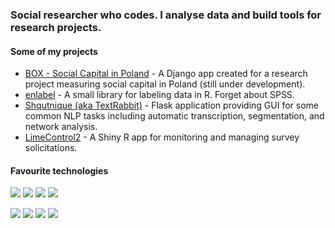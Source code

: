 <!--
**wjk-g/wjk-g** is a ✨ _special_ ✨ repository because its `README.md` (this file) appears on your GitHub profile.
-->

### Social researcher who codes. I analyse data and build tools for research projects.

#### Some of my projects

+ [BOX - Social Capital in Poland](https://box.kapitalspoleczny.org/home/) - A Django app created for a research project measuring social capital in Poland (still under development).
+ [enlabel](https://github.com/wjk-g/enlabel) - A small library for labeling data in R. Forget about SPSS.
+ [Shqutnique (aka TextRabbit)](https://github.com/wjk-g/TextRabbit) - Flask application providing GUI for some common NLP tasks including automatic transcription, segmentation, and network analysis.
+ [LimeControl2](https://github.com/wjk-g/LimeControl2) - A Shiny R app for monitoring and managing survey solicitations.

#### Favourite technologies

![](https://img.shields.io/badge/Python-blue)
![](https://img.shields.io/badge/R-blue)
![](https://img.shields.io/badge/JavaScript-yellow)
![](https://img.shields.io/badge/SQL-lightgrey)

![](https://img.shields.io/badge/Framework-Flask-lightgrey)
![](https://img.shields.io/badge/Framework-Django-darkgreen)
![](https://img.shields.io/badge/Microframework-Shiny-lightblue)
![](https://img.shields.io/badge/Microframework-Streamlit-red)
